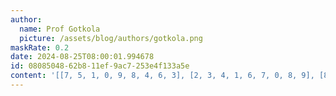 ```yaml
---
author:
  name: Prof Gotkola
  picture: /assets/blog/authors/gotkola.png
maskRate: 0.2
date: 2024-08-25T08:00:01.994678
id: 08085048-62b8-11ef-9ac7-253e4f133a5e
content: '[[7, 5, 1, 0, 9, 8, 4, 6, 3], [2, 3, 4, 1, 6, 7, 0, 8, 9], [8, 9, 6, 0, 3, 0, 1, 2, 7], [0, 2, 7, 8, 4, 6, 9, 3, 1], [9, 4, 8, 3, 1, 2, 7, 0, 6], [0, 6, 3, 7, 0, 9, 2, 4, 8], [3, 0, 5, 9, 0, 0, 0, 1, 2], [0, 8, 2, 5, 7, 1, 0, 9, 0], [4, 1, 9, 0, 2, 3, 8, 7, 5]]'
---
```

